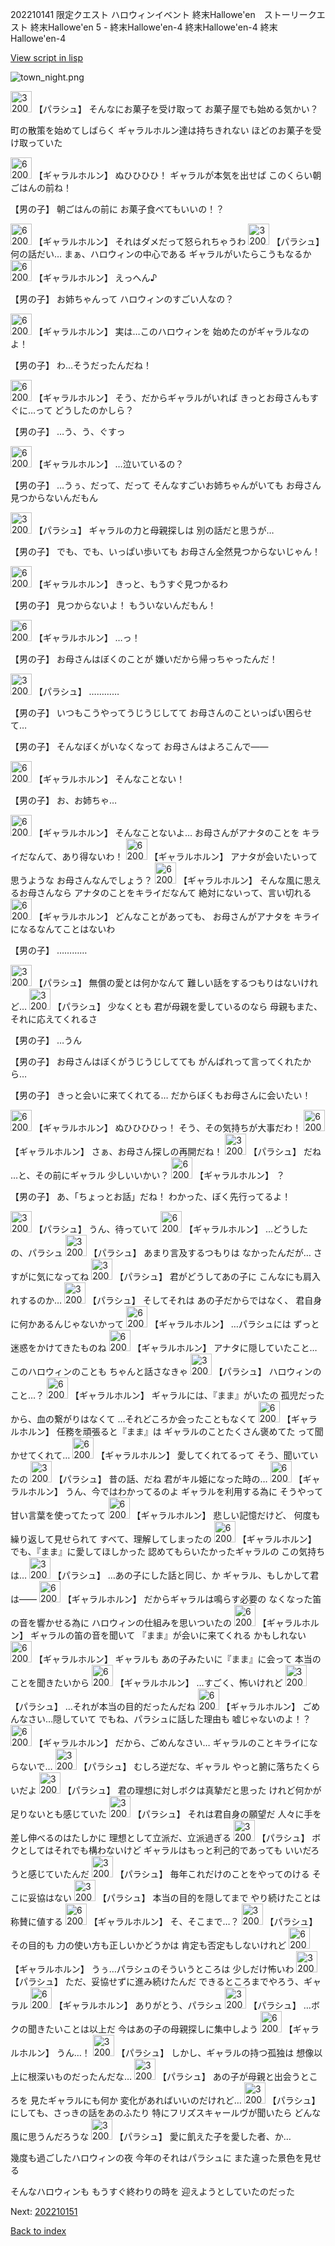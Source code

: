 202210141 限定クエスト ハロウィンイベント 終末Hallowe'en　ストーリークエスト 終末Hallowe'en 5 - 終末Hallowe'en-4 終末Hallowe'en-4 終末Hallowe'en-4

[View script in lisp](../scripts/202210141.txt)

![town_night.png](../images/backgrounds/town_night.png)

<img src="../images/units/3200421.png" alt="3200421.png" height="34"/>
【パラシュ】
そんなにお菓子を受け取って
お菓子屋でも始める気かい？

町の散策を始めてしばらく
ギャラルホルン達は持ちきれない
ほどのお菓子を受け取っていた

<img src="../images/units/62000311.png" alt="62000311.png" height="34"/>
【ギャラルホルン】
ぬひひひひ！
ギャラルが本気を出せば
このくらい朝ごはんの前ね！

【男の子】
朝ごはんの前に
お菓子食べてもいいの！？

<img src="../images/units/62000311.png" alt="62000311.png" height="34"/>
【ギャラルホルン】
それはダメだって怒られちゃうわ

<img src="../images/units/3200421.png" alt="3200421.png" height="34"/>
【パラシュ】
何の話だい…
まぁ、ハロウィンの中心である
ギャラルがいたらこうもなるか

<img src="../images/units/62000311.png" alt="62000311.png" height="34"/>
【ギャラルホルン】
えっへん♪

【男の子】
お姉ちゃんって
ハロウィンのすごい人なの？

<img src="../images/units/62000311.png" alt="62000311.png" height="34"/>
【ギャラルホルン】
実は…このハロウィンを
始めたのがギャラルなのよ！

【男の子】
わ…そうだったんだね！

<img src="../images/units/62000311.png" alt="62000311.png" height="34"/>
【ギャラルホルン】
そう、だからギャラルがいれば
きっとお母さんもすぐに…って
どうしたのかしら？

【男の子】
…う、う、ぐすっ

<img src="../images/units/62000311.png" alt="62000311.png" height="34"/>
【ギャラルホルン】
…泣いているの？

【男の子】
…うぅ、だって、だって
そんなすごいお姉ちゃんがいても
お母さん見つからないんだもん

<img src="../images/units/3200421.png" alt="3200421.png" height="34"/>
【パラシュ】
ギャラルの力と母親探しは
別の話だと思うが…

【男の子】
でも、でも、いっぱい歩いても
お母さん全然見つからないじゃん！

<img src="../images/units/62000311.png" alt="62000311.png" height="34"/>
【ギャラルホルン】
きっと、もうすぐ見つかるわ

【男の子】
見つからないよ！
もういないんだもん！

<img src="../images/units/62000311.png" alt="62000311.png" height="34"/>
【ギャラルホルン】
…っ！

【男の子】
お母さんはぼくのことが
嫌いだから帰っちゃったんだ！

<img src="../images/units/3200421.png" alt="3200421.png" height="34"/>
【パラシュ】
…………

【男の子】
いつもこうやってうじうじしてて
お母さんのこといっぱい困らせて…

【男の子】
そんなぼくがいなくなって
お母さんはよろこんで――

<img src="../images/units/62000311.png" alt="62000311.png" height="34"/>
【ギャラルホルン】
そんなことない！

【男の子】
お、お姉ちゃ…

<img src="../images/units/62000311.png" alt="62000311.png" height="34"/>
【ギャラルホルン】
そんなことないよ…
お母さんがアナタのことを
キライだなんて、あり得ないわ！

<img src="../images/units/62000311.png" alt="62000311.png" height="34"/>
【ギャラルホルン】
アナタが会いたいって思うような
お母さんなんでしょう？

<img src="../images/units/62000311.png" alt="62000311.png" height="34"/>
【ギャラルホルン】
そんな風に思えるお母さんなら
アナタのことをキライだなんて
絶対にないって、言い切れる

<img src="../images/units/62000311.png" alt="62000311.png" height="34"/>
【ギャラルホルン】
どんなことがあっても、
お母さんがアナタを
キライになるなんてことはないわ

【男の子】
…………

<img src="../images/units/3200421.png" alt="3200421.png" height="34"/>
【パラシュ】
無償の愛とは何かなんて
難しい話をするつもりはないけれど…

<img src="../images/units/3200421.png" alt="3200421.png" height="34"/>
【パラシュ】
少なくとも
君が母親を愛しているのなら
母親もまた、それに応えてくれるさ

【男の子】
…うん

【男の子】
お母さんはぼくがうじうじしてても
がんばれって言ってくれたから…

【男の子】
きっと会いに来てくれてる…
だからぼくもお母さんに会いたい！

<img src="../images/units/62000311.png" alt="62000311.png" height="34"/>
【ギャラルホルン】
ぬひひひひっ！
そう、その気持ちが大事だわ！

<img src="../images/units/62000311.png" alt="62000311.png" height="34"/>
【ギャラルホルン】
さぁ、お母さん探しの再開だね！

<img src="../images/units/3200421.png" alt="3200421.png" height="34"/>
【パラシュ】
だね
…と、その前にギャラル
少しいいかい？

<img src="../images/units/62000311.png" alt="62000311.png" height="34"/>
【ギャラルホルン】
？

【男の子】
あ、「ちょっとお話」だね！
わかった、ぼく先行ってるよ！

<img src="../images/units/3200421.png" alt="3200421.png" height="34"/>
【パラシュ】
うん、待っていて

<img src="../images/units/62000311.png" alt="62000311.png" height="34"/>
【ギャラルホルン】
…どうしたの、パラシュ

<img src="../images/units/3200421.png" alt="3200421.png" height="34"/>
【パラシュ】
あまり言及するつもりは
なかったんだが…
さすがに気になってね

<img src="../images/units/3200421.png" alt="3200421.png" height="34"/>
【パラシュ】
君がどうしてあの子に
こんなにも肩入れするのか…

<img src="../images/units/3200421.png" alt="3200421.png" height="34"/>
【パラシュ】
そしてそれは
あの子だからではなく、
君自身に何かあるんじゃないかって

<img src="../images/units/62000311.png" alt="62000311.png" height="34"/>
【ギャラルホルン】
…パラシュには
ずっと迷惑をかけてきたものね

<img src="../images/units/62000311.png" alt="62000311.png" height="34"/>
【ギャラルホルン】
アナタに隠していたこと…
このハロウィンのことも
ちゃんと話さなきゃ

<img src="../images/units/3200421.png" alt="3200421.png" height="34"/>
【パラシュ】
ハロウィンのこと…？

<img src="../images/units/62000311.png" alt="62000311.png" height="34"/>
【ギャラルホルン】
ギャラルには、『まま』がいたの
孤児だったから、血の繋がりはなくて
…それどころか会ったこともなくて

<img src="../images/units/62000311.png" alt="62000311.png" height="34"/>
【ギャラルホルン】
任務を頑張ると『まま』は
ギャラルのことたくさん褒めてた
って聞かせてくれて…

<img src="../images/units/62000311.png" alt="62000311.png" height="34"/>
【ギャラルホルン】
愛してくれてるって
そう、聞いていたの

<img src="../images/units/3200421.png" alt="3200421.png" height="34"/>
【パラシュ】
昔の話、だね
君がキル姫になった時の…

<img src="../images/units/62000311.png" alt="62000311.png" height="34"/>
【ギャラルホルン】
うん、今ではわかってるのよ
ギャラルを利用する為に
そうやって甘い言葉を使ってたって

<img src="../images/units/62000311.png" alt="62000311.png" height="34"/>
【ギャラルホルン】
悲しい記憶だけど、
何度も繰り返して見せられて
すべて、理解してしまったの

<img src="../images/units/62000311.png" alt="62000311.png" height="34"/>
【ギャラルホルン】
でも、『まま』に愛してほしかった
認めてもらいたかったギャラルの
この気持ちは…

<img src="../images/units/3200421.png" alt="3200421.png" height="34"/>
【パラシュ】
…あの子にした話と同じ、か
ギャラル、もしかして君は――

<img src="../images/units/62000311.png" alt="62000311.png" height="34"/>
【ギャラルホルン】
だからギャラルは鳴らす必要の
なくなった笛の音を響かせる為に
ハロウィンの仕組みを思いついたの

<img src="../images/units/62000311.png" alt="62000311.png" height="34"/>
【ギャラルホルン】
ギャラルの笛の音を聞いて
『まま』が会いに来てくれる
かもしれない

<img src="../images/units/62000311.png" alt="62000311.png" height="34"/>
【ギャラルホルン】
ギャラルも
あの子みたいに『まま』に会って
本当のことを聞きたいから

<img src="../images/units/62000311.png" alt="62000311.png" height="34"/>
【ギャラルホルン】
…すごく、怖いけれど

<img src="../images/units/3200421.png" alt="3200421.png" height="34"/>
【パラシュ】
…それが本当の目的だったんだね

<img src="../images/units/62000311.png" alt="62000311.png" height="34"/>
【ギャラルホルン】
ごめんなさい…隠していて
でもね、パラシュに話した理由も
嘘じゃないのよ！？

<img src="../images/units/62000311.png" alt="62000311.png" height="34"/>
【ギャラルホルン】
だから、ごめんなさい…
ギャラルのことキライにならないで…

<img src="../images/units/3200421.png" alt="3200421.png" height="34"/>
【パラシュ】
むしろ逆だな、ギャラル
やっと腑に落ちたくらいだよ

<img src="../images/units/3200421.png" alt="3200421.png" height="34"/>
【パラシュ】
君の理想に対しボクは真摯だと思った
けれど何かが足りないとも感じていた

<img src="../images/units/3200421.png" alt="3200421.png" height="34"/>
【パラシュ】
それは君自身の願望だ
人々に手を差し伸べるのはたしかに
理想として立派だ、立派過ぎる

<img src="../images/units/3200421.png" alt="3200421.png" height="34"/>
【パラシュ】
ボクとしてはそれでも構わないけど
ギャラルはもっと利己的であっても
いいだろうと感じていたんだ

<img src="../images/units/3200421.png" alt="3200421.png" height="34"/>
【パラシュ】
毎年これだけのことをやってのける
そこに妥協はない

<img src="../images/units/3200421.png" alt="3200421.png" height="34"/>
【パラシュ】
本当の目的を隠してまで
やり続けたことは称賛に値する

<img src="../images/units/62000311.png" alt="62000311.png" height="34"/>
【ギャラルホルン】
そ、そこまで…？

<img src="../images/units/3200421.png" alt="3200421.png" height="34"/>
【パラシュ】
その目的も
力の使い方も正しいかどうかは
肯定も否定もしないけれど

<img src="../images/units/62000311.png" alt="62000311.png" height="34"/>
【ギャラルホルン】
うぅ…パラシュのそういうところは
少しだけ怖いわ

<img src="../images/units/3200421.png" alt="3200421.png" height="34"/>
【パラシュ】
ただ、妥協せずに進み続けたんだ
できるところまでやろう、ギャラル

<img src="../images/units/62000311.png" alt="62000311.png" height="34"/>
【ギャラルホルン】
ありがとう、パラシュ

<img src="../images/units/3200421.png" alt="3200421.png" height="34"/>
【パラシュ】
…ボクの聞きたいことは以上だ
今はあの子の母親探しに集中しよう

<img src="../images/units/62000311.png" alt="62000311.png" height="34"/>
【ギャラルホルン】
うん…！

<img src="../images/units/3200421.png" alt="3200421.png" height="34"/>
【パラシュ】
しかし、ギャラルの持つ孤独は
想像以上に根深いものだったんだな…

<img src="../images/units/3200421.png" alt="3200421.png" height="34"/>
【パラシュ】
あの子が母親と出会うところを
見たギャラルにも何か
変化があればいいのだけれど…

<img src="../images/units/3200421.png" alt="3200421.png" height="34"/>
【パラシュ】
にしても、さっきの話をあのふたり
特にフリズスキャールヴが聞いたら
どんな風に思うんだろうな

<img src="../images/units/3200421.png" alt="3200421.png" height="34"/>
【パラシュ】
愛に飢えた子を愛した者、か…

幾度も過ごしたハロウィンの夜
今年のそれはパラシュに
また違った景色を見せる

そんなハロウィンも
もうすぐ終わりの時を
迎えようとしていたのだった


Next: [202210151](202210151.md)

[Back to index](index.md)
